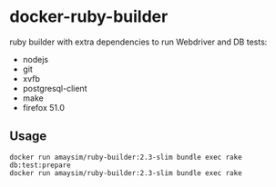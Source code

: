 # docker-ruby-builder
ruby builder with extra dependencies to run Webdriver and DB tests:

- nodejs
- git
- xvfb
- postgresql-client
- make
- firefox 51.0

## Usage

    docker run amaysim/ruby-builder:2.3-slim bundle exec rake db:test:prepare
    docker run amaysim/ruby-builder:2.3-slim bundle exec rake
